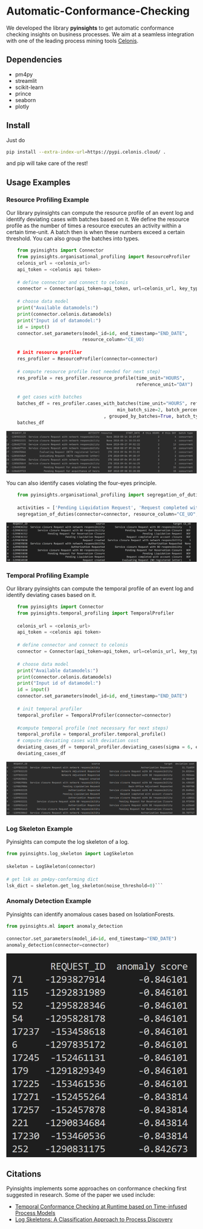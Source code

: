 # Automatic-Conformance-Checking

We developed the library **pyinsights** to get automatic conformance checking insights on business processes.
We aim at a seamless integration with one of the leading process mining tools [Celonis](https://www.celonis.com/).

## Dependencies

- pm4py
- streamlit
- scikit-learn
- prince
- seaborn
- plotly

## Install

Just do

```sh
pip install --extra-index-url=https://pypi.celonis.cloud/ .
```

and pip will take care of the rest!

## Usage Examples

### Resource Profiling Example

Our library pyinsights can compute the resource profile of an event log and
identify deviating cases with batches based on it. We define the resource profile as the
number of times a resource executes an activity within a certain time-unit.
A batch then is when these numbers exceed a certain threshold. You can also group
the batches into types.

```python
    from pyinsights import Connector
    from pyinsights.organisational_profiling import ResourceProfiler
    celonis_url = <celonis_url>
    api_token = <celonis api token>

    # define connector and connect to celonis
    connector = Connector(api_token=api_token, url=celonis_url, key_type="USER_KEY")

    # choose data model
    print("Available datamodels:")
    print(connector.celonis.datamodels)
    print("Input id of datamodel:")
    id = input()
    connector.set_parameters(model_id=id, end_timestamp="END_DATE",
                            resource_column="CE_UO)

    # init resource profiler
    res_profiler = ResourceProfiler(connector=connector)

    # compute resource profile (not needed for next step)
    res_profile = res_profiler.resource_profile(time_unit="HOURS",
                                                reference_unit="DAY")

    # get cases with batches
    batches_df = res_profiler.cases_with_batches(time_unit="HOURS", reference_unit="DAY",
                                         min_batch_size=2, batch_percentage=0.1
                                    , grouped_by_batches=True, batch_types=True)
    batches_df
```

<p align="center">
  <img width="" src="docs/images/batch_detection_with_groups.png" />
</p>

You can also identify cases violating the four-eyes principle.

```python
    from pyinsights.organisational_profiling import segregation_of_duties

    activities = ['Pending Liquidation Request', 'Request completed with account closure']
    segregation_of_duties(connector=connector, resource_column="CE_UO", activities)
```

<p align="center">
  <img src="docs/images/4-eyes.png" />
</p>

### Temporal Profiling Example

Our library pyinsights can compute the temporal profile of an event log and
identify deviating cases based on it.

```python
    from pyinsights import Connector
    from pyinsights.temporal_profiling import TemporalProfiler

    celonis_url = <celonis_url>
    api_token = <celonis api token>

    # define connector and connect to celonis
    connector = Connector(api_token=api_token, url=celonis_url, key_type="USER_KEY")

    # choose data model
    print("Available datamodels:")
    print(connector.celonis.datamodels)
    print("Input id of datamodel:")
    id = input()
    connector.set_parameters(model_id=id, end_timestamp="END_DATE")

    # init temporal profiler
    temporal_profiler = TemporalProfiler(connector=connector)

    #compute temporal profile (not necessary for next steps)
    temporal_profile = temporal_profiler.temporal_profile()
    # compute deviating cases with deviation cost
    deviating_cases_df = temporal_profiler.deviating_cases(sigma = 6, extended_view=False)
    deviating_cases_df
```

<p align="center">
  <img width="" src="docs/images/temporal_deviations_example.PNG" />
</p>

### Log Skeleton Example

Pyinsights can compute the log skeleton of a log.

````python
from pyinsights.log_skeleton import LogSkeleton

skeleton = LogSkeleton(connector)

# get lsk as pm4py-conforming dict
lsk_dict = skeleton.get_log_skeleton(noise_threshold=0)```
````

### Anomaly Detection Example

Pyinsights can identify anomalous cases based on IsolationForests.

```python
from pyinsights.ml import anomaly_detection

connector.set_parameters(model_id=id, end_timestamp="END_DATE")
anomaly_detection(connector=connector)
```

<p align="center">
  <img width="" src="docs/images/anomaly_ex.PNG" />
</p>

## Citations

Pyinsights implements some approaches on conformance checking first suggested in research.
Some of the paper we used include:

- [Temporal Conformance Checking at Runtime based on Time-infused Process Models](https://arxiv.org/abs/2008.07262)
- [Log Skeletons: A Classification Approach to Process Discovery](https://arxiv.org/abs/1806.08247)
